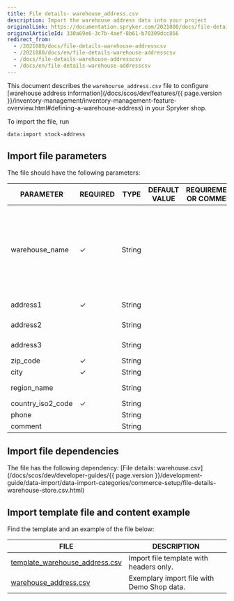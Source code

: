 ```yaml
---
title: File details- warehouse_address.csv
description: Import the warehouse address data into your project
originalLink: https://documentation.spryker.com/2021080/docs/file-details-warehouse-addresscsv
originalArticleId: 330a69e6-3c7b-4aef-8b61-b70309dcc856
redirect_from:
  - /2021080/docs/file-details-warehouse-addresscsv
  - /2021080/docs/en/file-details-warehouse-addresscsv
  - /docs/file-details-warehouse-addresscsv
  - /docs/en/file-details-warehouse-addresscsv
---
```


This document describes the `warehourse_address.csv` file to configure [warehouse address information](/docs/scos/dev/features/{{ page.version }}/inventory-management/inventory-management-feature-overview.html#defining-a-warehouse-address) in your Spryker shop. 

To import the file, run

```Bash
data:import stock-address
```

## Import file parameters
The file should have the following parameters:


| PARAMETER | REQUIRED | TYPE | DEFAULT VALUE | REQUIREMENTS OR COMMENTS | DESCRIPTION |
| --- | --- | --- | --- | --- | --- |
| warehouse_name | &check; | String |  |  | Warehouse name from the [warehouse.csv](/docs/scos/dev/developer-guides/{{ page.version }}/development-guide/data-import/data-import-categories/commerce-setup/file-details-warehouse.csv.html) file |
| address1 | &check; | String |  |  | Warehouse address—first line |
| address2 |  | String |  |  | Warehouse address—second line |
| address3 |  | String |  |  | Warehouse address—third line |
| zip_code | &check; | String |  |  | Zipcode |
| city | &check; | String |  |  | City |
| region_name |  |String |  |  | Region name from the `spy_regionDB` table |
| country_iso2_code | &check; | String |  |  | ISO 2 country code |
| phone |  | String |  |  |Phone number |
| comment |  | String |  |  | Comment |

## Import file dependencies
The file has the following dependency:
[File details: warehouse.csv](/docs/scos/dev/developer-guides/{{ page.version }}/development-guide/data-import/data-import-categories/commerce-setup/file-details-warehouse-store.csv.html)

## Import template file and content example
Find the template and an example of the file below:


| FILE | DESCRIPTION |
| --- | --- |
|[ template_warehouse_address.csv](https://spryker.s3.eu-central-1.amazonaws.com/docs/Developer+Guide/Back-End/Data+Manipulation/Data+Ingestion/Data+Import/Data+Import+Categories/Commerce+Setup/Template+warehouse_address.csv) | Import file template with headers only. |
| [warehouse_address.csv](https://spryker.s3.eu-central-1.amazonaws.com/docs/Developer+Guide/Back-End/Data+Manipulation/Data+Ingestion/Data+Import/Data+Import+Categories/Commerce+Setup/warehouse_address.csv) | Exemplary import file with Demo Shop data. |
